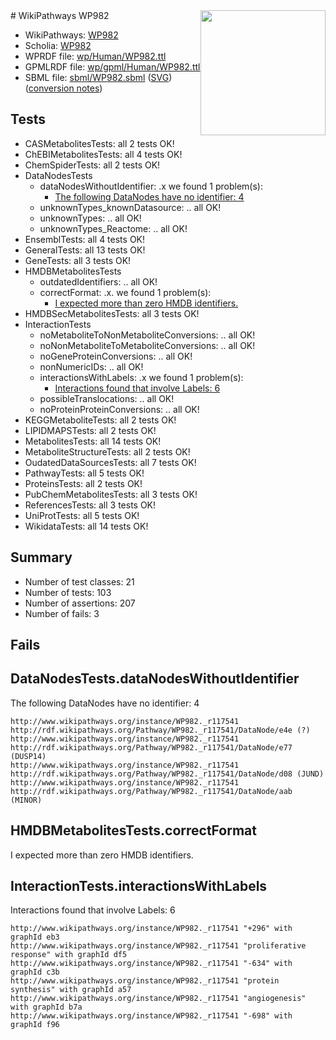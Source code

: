 <img style="float: right; width: 200px" src="../logo.png" />
# WikiPathways WP982

* WikiPathways: [WP982](https://identifiers.org/wikipathways:WP982)
* Scholia: [WP982](https://scholia.toolforge.org/wikipathways/WP982)
* WPRDF file: [wp/Human/WP982.ttl](../wp/Human/WP982.ttl)
* GPMLRDF file: [wp/gpml/Human/WP982.ttl](../wp/gpml/Human/WP982.ttl)
* SBML file: [sbml/WP982.sbml](../sbml/WP982.sbml) ([SVG](../sbml/WP982.svg)) ([conversion notes](../sbml/WP982.txt))

## Tests
* CASMetabolitesTests: all 2 tests OK!
* ChEBIMetabolitesTests: all 4 tests OK!
* ChemSpiderTests: all 2 tests OK!
* DataNodesTests
    * dataNodesWithoutIdentifier: .x we found 1 problem(s):
        * [The following DataNodes have no identifier: 4](#d2d32fa3)
    * unknownTypes_knownDatasource: .. all OK!
    * unknownTypes: .. all OK!
    * unknownTypes_Reactome: .. all OK!
* EnsemblTests: all 4 tests OK!
* GeneralTests: all 13 tests OK!
* GeneTests: all 3 tests OK!
* HMDBMetabolitesTests
    * outdatedIdentifiers: .. all OK!
    * correctFormat: .x. we found 1 problem(s):
        * [I expected more than zero HMDB identifiers.](#ad154c1e)
* HMDBSecMetabolitesTests: all 3 tests OK!
* InteractionTests
    * noMetaboliteToNonMetaboliteConversions: .. all OK!
    * noNonMetaboliteToMetaboliteConversions: .. all OK!
    * noGeneProteinConversions: .. all OK!
    * nonNumericIDs: .. all OK!
    * interactionsWithLabels: .x we found 1 problem(s):
        * [Interactions found that involve Labels: 6](#630d267d)
    * possibleTranslocations: .. all OK!
    * noProteinProteinConversions: .. all OK!
* KEGGMetaboliteTests: all 2 tests OK!
* LIPIDMAPSTests: all 2 tests OK!
* MetabolitesTests: all 14 tests OK!
* MetaboliteStructureTests: all 2 tests OK!
* OudatedDataSourcesTests: all 7 tests OK!
* PathwayTests: all 5 tests OK!
* ProteinsTests: all 2 tests OK!
* PubChemMetabolitesTests: all 3 tests OK!
* ReferencesTests: all 3 tests OK!
* UniProtTests: all 5 tests OK!
* WikidataTests: all 14 tests OK!


## Summary

* Number of test classes: 21
* Number of tests: 103
* Number of assertions: 207
* Number of fails: 3

## Fails

<a name="d2d32fa3" />

## DataNodesTests.dataNodesWithoutIdentifier

The following DataNodes have no identifier: 4
```
http://www.wikipathways.org/instance/WP982._r117541 http://rdf.wikipathways.org/Pathway/WP982._r117541/DataNode/e4e (?)
http://www.wikipathways.org/instance/WP982._r117541 http://rdf.wikipathways.org/Pathway/WP982._r117541/DataNode/e77 (DUSP14)
http://www.wikipathways.org/instance/WP982._r117541 http://rdf.wikipathways.org/Pathway/WP982._r117541/DataNode/d08 (JUND)
http://www.wikipathways.org/instance/WP982._r117541 http://rdf.wikipathways.org/Pathway/WP982._r117541/DataNode/aab (MINOR)
```

<a name="ad154c1e" />

## HMDBMetabolitesTests.correctFormat

I expected more than zero HMDB identifiers.
<a name="630d267d" />

## InteractionTests.interactionsWithLabels

Interactions found that involve Labels: 6
```
http://www.wikipathways.org/instance/WP982._r117541 "+296" with graphId eb3
http://www.wikipathways.org/instance/WP982._r117541 "proliferative response" with graphId df5
http://www.wikipathways.org/instance/WP982._r117541 "-634" with graphId c3b
http://www.wikipathways.org/instance/WP982._r117541 "protein synthesis" with graphId a57
http://www.wikipathways.org/instance/WP982._r117541 "angiogenesis" with graphId b7a
http://www.wikipathways.org/instance/WP982._r117541 "-698" with graphId f96
```

